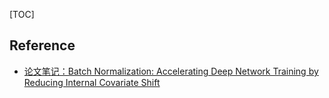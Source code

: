 [TOC]



## Reference
* [论文笔记：Batch Normalization: Accelerating Deep Network Training by Reducing Internal Covariate Shift](https://www.cnblogs.com/liaohuiqiang/p/9250469.html)
